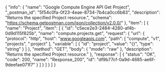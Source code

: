 {
  "info": {
    "name": "Google Compute Engine API Get Project",
    "_postman_id": "5f54c0fa-0f23-4eae-8734-7b4ca0cc6b83",
    "description": "Returns the specified Project resource.",
    "schema": "https://schema.getpostman.com/json/collection/v2.0.0/"
  },
  "item": [
    {
      "name": "Project",
      "item": [
        {
          "id": "c5ece2e3-2484-4280-af4b-0d9d115f825b",
          "name": "compute.projects.get",
          "request": {
            "url": {
              "protocol": "http",
              "host": "www.googleapis.com",
              "path": [
                "compute",
                "v1",
                "projects",
                ":project"
              ],
              "variable": [
                {
                  "id": "project",
                  "value": "{}",
                  "type": "string"
                }
              ]
            },
            "method": "GET",
            "body": {
              "mode": "raw"
            },
            "description": "Returns the specified Project resource."
          },
          "response": [
            {
              "status": "OK",
              "code": 200,
              "name": "Response_200",
              "id": "df9b77cf-0a9d-4685-ae6f-9deefae071f7"
            }
          ]
        }
      ]
    }
  ]
}